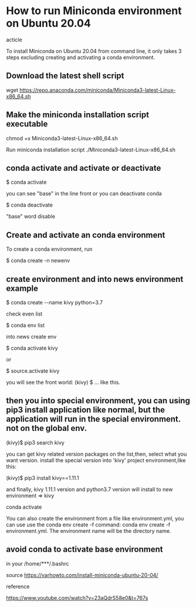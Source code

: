 # How to run Miniconda environment on Ubuntu 20.04

acticle

To install Miniconda on Ubuntu 20.04 from command line, it only takes 3 steps excluding creating and activating a conda environment.

## Download the latest shell script
wget https://repo.anaconda.com/miniconda/Miniconda3-latest-Linux-x86_64.sh

## Make the miniconda installation script executable
chmod +x Miniconda3-latest-Linux-x86_64.sh

Run miniconda installation script
./Miniconda3-latest-Linux-x86_64.sh

## conda activate and activate or deactivate
$ conda activate 

you can see "base" in the line front
or you can deactivate conda

$ conda deactivate

"base" word disable



## Create and activate an conda environment
To create a conda environment, run 

$ conda create -n newenv

## create environment and into news environment example

$ conda create --name kivy python=3.7

check even list

$ conda env list

into news create env

$ conda activate kivy

or 

$ source.activate kivy

you will see the front world: (kivy) $ ... like this.  

## then you into special environment, you can using pip3 install application like normal, but the application will run in the special environment. not on the global env.

(kivy)$ pip3 search kivy

you can get kivy related version packages on the list,then, select what you want version. install the special version into 'kivy' project environment,like this:

(kivy)$ pip3 install kivy==1.11.1

and finally, kivy 1.11.1 version and python3.7 version  will install to new environment => kivy 







conda activate

You can also create the environment from a file like environment.yml, you can use use the conda env create -f command: conda env create -f environment.yml. The environment name will be the directory name.

## avoid conda to activate base environment

in your /home/***/.bashrc


source
https://varhowto.com/install-miniconda-ubuntu-20-04/

reference

https://www.youtube.com/watch?v=23aQdrS58e0&t=767s


